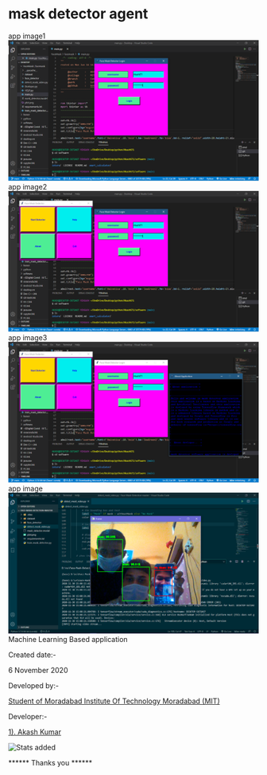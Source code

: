 # mask detector agent
app image1
<br>
![image](https://raw.githubusercontent.com/Akash671/software/main/MaskDetectorAgent/appImage/Screenshot%20(1).png)
<br>
app image2
![image](https://github.com/Akash671/software/blob/main/MaskDetectorAgent/appImage/Screenshot%20(2).png)
<br>
app image3
![image](https://github.com/Akash671/software/blob/main/MaskDetectorAgent/appImage/Screenshot%20(3).png)
<br>
app image
![image](https://github.com/Akash671/software/blob/main/MaskDetectorAgent/appImage/agent.png)
<br>
Machine Learning Based application 

Created date:-

6 November 2020

Developed by:- 

<a href="https://www.mitmoradabad.edu.in">Student of Moradabad Institute Of Technology Moradabad
(MIT)</a>

Developer:-

<a href="https://github.com/Akash671">1). Akash Kumar</a>

![Stats added](https://github-readme-stats.vercel.app/api?username=Akash671&&show_icons=true)
<!--
![Languages Stats](https://github-readme-stats.vercel.app/api/top-langs/?username=Akash671)
-->

****** Thanks you ******
